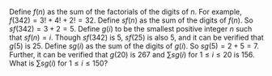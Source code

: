 Define $f(n)$ as the sum of the factorials of the digits of $n$. For example, $f(342) = 3! + 4! + 2! = 32$.
Define $sf(n)$ as the sum of the digits of $f(n)$. So $sf(342) = 3 + 2 = 5$.
Define $g(i)$ to be the smallest positive integer $n$ such that $sf(n) = i$. Though $sf(342)$ is $5$, $sf(25)$ is also $5$, and it can be verified that $g(5)$ is $25$.
Define $sg(i)$ as the sum of the digits of $g(i)$. So $sg(5) = 2 + 5 = 7$.
Further, it can be verified that $g(20)$ is $267$ and $\sum sg(i)$ for $1 \le i \le 20$ is $156$.
What is $\sum sg(i)$ for $1 \le i \le 150$?